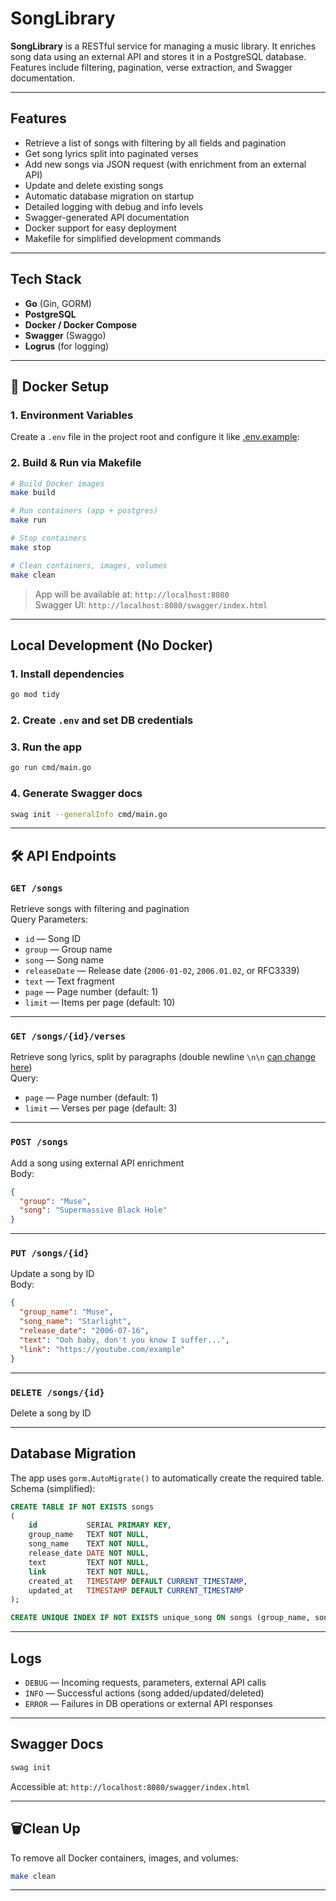 # SongLibrary

**SongLibrary** is a RESTful service for managing a music library. It enriches song data using an external API and
stores it in a PostgreSQL database. Features include filtering, pagination, verse extraction, and Swagger documentation.

---

## Features

- Retrieve a list of songs with filtering by all fields and pagination
- Get song lyrics split into paginated verses
- Add new songs via JSON request (with enrichment from an external API)
- Update and delete existing songs
- Automatic database migration on startup
- Detailed logging with debug and info levels
- Swagger-generated API documentation
- Docker support for easy deployment
- Makefile for simplified development commands

---

## Tech Stack

- **Go** (Gin, GORM)
- **PostgreSQL**
- **Docker / Docker Compose**
- **Swagger** (Swaggo)
- **Logrus** (for logging)

---

## 🐳 Docker Setup

### 1. Environment Variables

Create a `.env` file in the project root and configure it like [.env.example](.env.example):

### 2. Build & Run via Makefile

```bash
# Build Docker images
make build

# Run containers (app + postgres)
make run

# Stop containers
make stop

# Clean containers, images, volumes
make clean
```

> App will be available at: `http://localhost:8080`  
> Swagger UI: `http://localhost:8080/swagger/index.html`

---

## Local Development (No Docker)

### 1. Install dependencies

```bash
go mod tidy
```

### 2. Create `.env` and set DB credentials

### 3. Run the app

```bash
go run cmd/main.go
```

### 4. Generate Swagger docs

```bash
swag init --generalInfo cmd/main.go
```

---

## 🛠️ API Endpoints

### `GET /songs`

Retrieve songs with filtering and pagination  
Query Parameters:

- `id` — Song ID
- `group` — Group name
- `song` — Song name
- `releaseDate` — Release date (`2006-01-02`, `2006.01.02`, or RFC3339)
- `text` — Text fragment
- `page` — Page number (default: 1)
- `limit` — Items per page (default: 10)

---

### `GET /songs/{id}/verses`

Retrieve song lyrics, split by paragraphs (double newline `\n\n` [can change here](https://github.com/FIFSAK/SongLibrary/blob/master/internal/models/song.go#L102))  
Query:

- `page` — Page number (default: 1)
- `limit` — Verses per page (default: 3)

---

### `POST /songs`

Add a song using external API enrichment  
Body:

```json
{
  "group": "Muse",
  "song": "Supermassive Black Hole"
}
```

---

### `PUT /songs/{id}`

Update a song by ID  
Body:

```json
{
  "group_name": "Muse",
  "song_name": "Starlight",
  "release_date": "2006-07-16",
  "text": "Ooh baby, don't you know I suffer...",
  "link": "https://youtube.com/example"
}
```

---

### `DELETE /songs/{id}`

Delete a song by ID

---

## Database Migration

The app uses `gorm.AutoMigrate()` to automatically create the required table.  
Schema (simplified):

```sql
CREATE TABLE IF NOT EXISTS songs
(
    id           SERIAL PRIMARY KEY,
    group_name   TEXT NOT NULL,
    song_name    TEXT NOT NULL,
    release_date DATE NOT NULL,
    text         TEXT NOT NULL,
    link         TEXT NOT NULL,
    created_at   TIMESTAMP DEFAULT CURRENT_TIMESTAMP,
    updated_at   TIMESTAMP DEFAULT CURRENT_TIMESTAMP
);

CREATE UNIQUE INDEX IF NOT EXISTS unique_song ON songs (group_name, song_name);
```

---

## Logs

- `DEBUG` — Incoming requests, parameters, external API calls
- `INFO` — Successful actions (song added/updated/deleted)
- `ERROR` — Failures in DB operations or external API responses

---

## Swagger Docs

```bash
swag init
```

Accessible at: `http://localhost:8080/swagger/index.html`

---

## 🗑Clean Up

To remove all Docker containers, images, and volumes:

```bash
make clean
```

---
